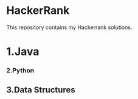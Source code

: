 # HackerRank
This repository contains my Hackerrank solutions.
# 1.Java
### 2.Python
## 3.Data Structures
